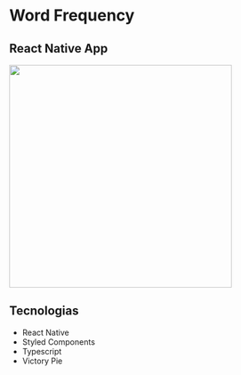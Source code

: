 # Word Frequency

## React Native App

<img src="./github/WordFrequency.gif" width="400" />

## Tecnologias

- React Native
- Styled Components
- Typescript
- Victory Pie
